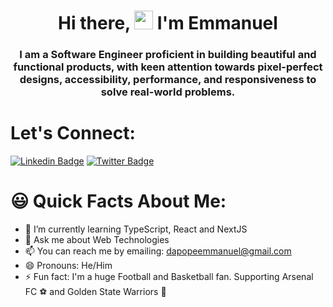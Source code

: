<h1 align="center">Hi there, <img src="https://raw.githubusercontent.com/MartinHeinz/MartinHeinz/master/wave.gif" width="30px"> I'm Emmanuel</h1>
<h3 align="center">I am a Software Engineer proficient in building beautiful and functional products, with keen attention towards pixel-perfect designs, accessibility, performance, and responsiveness to solve real-world problems.</h3>

# Let's Connect:

[![Linkedin Badge](https://img.shields.io/badge/-emmanueloloke-blue?style=for-the-badge&logo=Linkedin&logoColor=white&link=https://www.linkedin.com/in/emmanuel-oloke/)](https://www.linkedin.com/in/emmanuel-oloke/) [![Twitter Badge](https://img.shields.io/badge/-@I_am_Pope-1ca0f1?style=for-the-badge&logo=twitter&logoColor=white&link=https://twitter.com/I_am_Pope)](https://twitter.com/I_am_Pope)

# 😃 Quick Facts About Me:

- 🌱 I’m currently learning TypeScript, React and NextJS
- 💬 Ask me about Web Technologies
- 📫 You can reach me by emailing: dapopeemmanuel@gmail.com
- 😄 Pronouns: He/Him
- ⚡ Fun fact: I'm a huge Football and Basketball fan. Supporting Arsenal FC ⚽️ and Golden State Warriors 🏀
